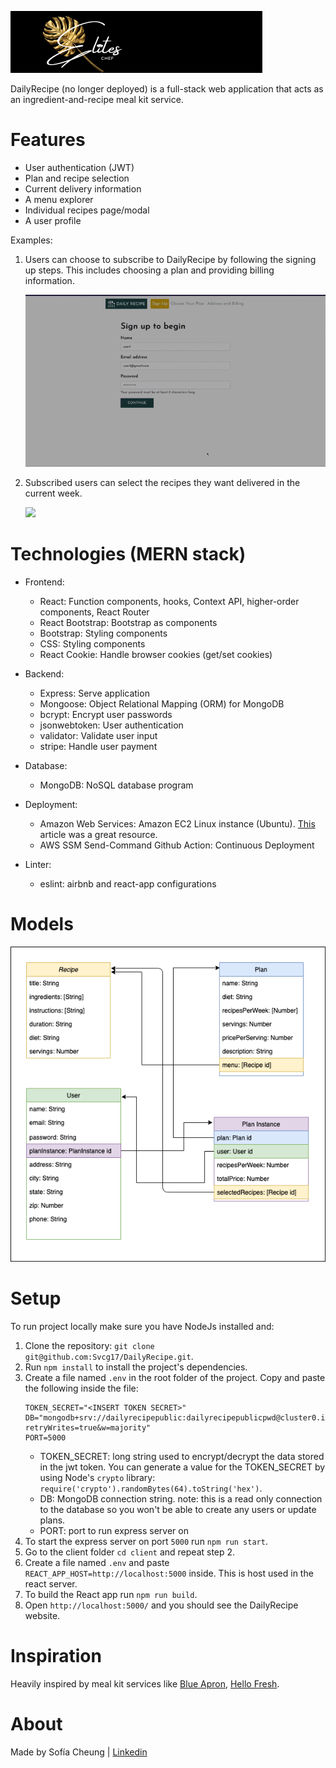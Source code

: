 ![](./client/src/assets/Logo.png)

DailyRecipe (no longer deployed) is a full-stack web application that acts as an ingredient-and-recipe meal kit service.

# Features
- User authentication (JWT)
- Plan and recipe selection
- Current delivery information
- A menu explorer
- Individual recipes page/modal
- A user profile

Examples:

1. Users can choose to subscribe to DailyRecipe by following the signing up steps. This includes choosing a plan and providing billing information.

    ![](./client/public/github/signup.gif)

2. Subscribed users can select the recipes they want delivered in the current week.

    ![](./client/public/github/select.gif)


# Technologies (MERN stack)
- Frontend:
    - React: Function components, hooks, Context API, higher-order components, React Router
    - React Bootstrap: Bootstrap as components
    - Bootstrap: Styling components
    - CSS: Styling components
    - React Cookie: Handle browser cookies (get/set cookies)

- Backend:
    - Express: Serve application
    - Mongoose: Object Relational Mapping (ORM) for MongoDB
    - bcrypt: Encrypt user passwords
    - jsonwebtoken: User authentication
    - validator: Validate user input
    - stripe: Handle user payment 

- Database:
    - MongoDB: NoSQL database program

- Deployment:
    - Amazon Web Services: Amazon EC2 Linux instance (Ubuntu). [This](https://dev.to/rmiyazaki6499/deploying-a-production-ready-react-express-app-on-aws-62m) article was a great resource.
    - AWS SSM Send-Command Github Action: Continuous Deployment

- Linter:
    - eslint: airbnb and react-app configurations


# Models
![](./client/public/github/Models.png)

# Setup
To run project locally make sure you have NodeJs installed and:
1. Clone the repository: `git clone git@github.com:Svcg17/DailyRecipe.git`.
2. Run `npm install` to install the project's dependencies.
3. Create a file named `.env` in the root folder of the project.
    Copy and paste the following inside the file:
    ```
    TOKEN_SECRET="<INSERT TOKEN SECRET>"
    DB="mongodb+srv://dailyrecipepublic:dailyrecipepublicpwd@cluster0.iqkzb.mongodb.net/MyDailyRecipes?retryWrites=true&w=majority"
    PORT=5000
    ```
    - TOKEN_SECRET: long string used to encrypt/decrypt the data stored in the jwt token. You can generate a value for the TOKEN_SECRET by using Node's `crypto` library: `require('crypto').randomBytes(64).toString('hex')`.
    - DB: MongoDB connection string. note: this is a read only connection to the database so you won't be able to create any users or update plans. 
    - PORT: port to run express server on
4. To start the express server on port `5000` run `npm run start`.
5. Go to the client folder `cd client` and repeat step 2.
6. Create a file named `.env` and paste `REACT_APP_HOST=http://localhost:5000` inside. This is host used in the react server.
7. To build the React app run `npm run build`.
6. Open `http://localhost:5000/` and you should see the DailyRecipe website.

# Inspiration
Heavily inspired by meal kit services like [Blue Apron](https://www.blueapron.com/), [Hello Fresh](https://www.hellofresh.com/).

# About
Made by Sofía Cheung | [Linkedin](https://www.linkedin.com/in/sofiacheung/)
